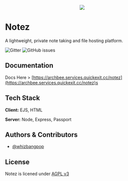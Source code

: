 
<p align="center">
  <img src="https://user-images.githubusercontent.com/101482788/236697581-fd277e7c-ce12-491e-b67f-69e4ee4aa7b3.png" />
</p>

# Notez
A lightweight, private note taking and file hosting platform.

![Gitter](https://img.shields.io/gitter/room/whizbangpop/notez) ![GitHub issues](https://img.shields.io/github/issues/whizbangpop/notez)

## Documentation

Docs Here > [https://archbee.services.quickexit.cc/notez](https://archbee.services.quickexit.cc/notez)s

## Tech Stack

**Client:** EJS, HTML

**Server:** Node, Express, Passport


## Authors & Contributors

- [@whizbangpop](https://github.com/whizabangpop)


## License

Notez is licened under [AGPL v3](https://choosealicense.com/licenses/agpl-3.0/)

